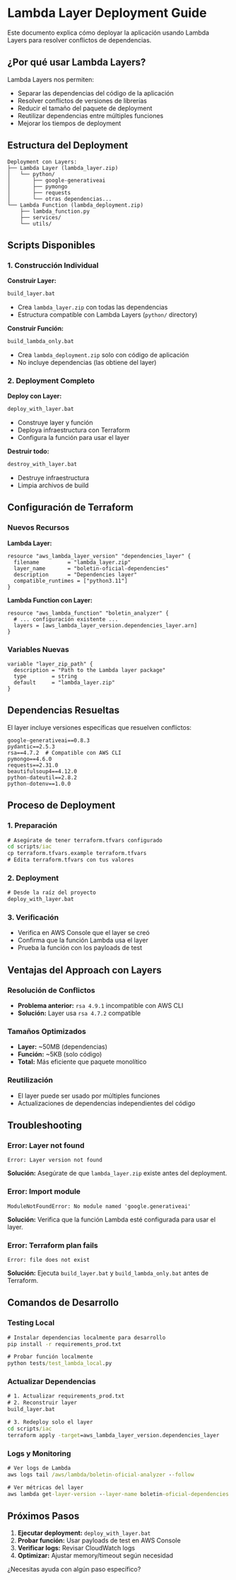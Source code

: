 # Lambda Layer Deployment Guide

Este documento explica cómo deployar la aplicación usando Lambda Layers para resolver conflictos de dependencias.

## ¿Por qué usar Lambda Layers?

Lambda Layers nos permiten:
- Separar las dependencias del código de la aplicación
- Resolver conflictos de versiones de librerías
- Reducir el tamaño del paquete de deployment
- Reutilizar dependencias entre múltiples funciones
- Mejorar los tiempos de deployment

## Estructura del Deployment

```
Deployment con Layers:
├── Lambda Layer (lambda_layer.zip)
│   └── python/
│       ├── google-generativeai
│       ├── pymongo
│       ├── requests
│       └── otras dependencias...
└── Lambda Function (lambda_deployment.zip)
    ├── lambda_function.py
    ├── services/
    └── utils/
```

## Scripts Disponibles

### 1. Construcción Individual

**Construir Layer:**
```cmd
build_layer.bat
```
- Crea `lambda_layer.zip` con todas las dependencias
- Estructura compatible con Lambda Layers (`python/` directory)

**Construir Función:**
```cmd
build_lambda_only.bat
```
- Crea `lambda_deployment.zip` solo con código de aplicación
- No incluye dependencias (las obtiene del layer)

### 2. Deployment Completo

**Deploy con Layer:**
```cmd
deploy_with_layer.bat
```
- Construye layer y función
- Deploya infraestructura con Terraform
- Configura la función para usar el layer

**Destruir todo:**
```cmd
destroy_with_layer.bat
```
- Destruye infraestructura
- Limpia archivos de build

## Configuración de Terraform

### Nuevos Recursos

**Lambda Layer:**
```hcl
resource "aws_lambda_layer_version" "dependencies_layer" {
  filename         = "lambda_layer.zip"
  layer_name       = "boletin-oficial-dependencies"
  description      = "Dependencies layer"
  compatible_runtimes = ["python3.11"]
}
```

**Lambda Function con Layer:**
```hcl
resource "aws_lambda_function" "boletin_analyzer" {
  # ... configuración existente ...
  layers = [aws_lambda_layer_version.dependencies_layer.arn]
}
```

### Variables Nuevas

```hcl
variable "layer_zip_path" {
  description = "Path to the Lambda layer package"
  type        = string
  default     = "lambda_layer.zip"
}
```

## Dependencias Resueltas

El layer incluye versiones específicas que resuelven conflictos:

```
google-generativeai==0.8.3
pydantic==2.5.3
rsa==4.7.2  # Compatible con AWS CLI
pymongo==4.6.0
requests==2.31.0
beautifulsoup4==4.12.0
python-dateutil==2.8.2
python-dotenv==1.0.0
```

## Proceso de Deployment

### 1. Preparación
```cmd
# Asegúrate de tener terraform.tfvars configurado
cd scripts/iac
cp terraform.tfvars.example terraform.tfvars
# Edita terraform.tfvars con tus valores
```

### 2. Deployment
```cmd
# Desde la raíz del proyecto
deploy_with_layer.bat
```

### 3. Verificación
- Verifica en AWS Console que el layer se creó
- Confirma que la función Lambda usa el layer
- Prueba la función con los payloads de test

## Ventajas del Approach con Layers

### Resolución de Conflictos
- **Problema anterior:** `rsa 4.9.1` incompatible con AWS CLI
- **Solución:** Layer usa `rsa 4.7.2` compatible

### Tamaños Optimizados
- **Layer:** ~50MB (dependencias)
- **Función:** ~5KB (solo código)
- **Total:** Más eficiente que paquete monolítico

### Reutilización
- El layer puede ser usado por múltiples funciones
- Actualizaciones de dependencias independientes del código

## Troubleshooting

### Error: Layer not found
```
Error: Layer version not found
```
**Solución:** Asegúrate de que `lambda_layer.zip` existe antes del deployment.

### Error: Import module
```
ModuleNotFoundError: No module named 'google.generativeai'
```
**Solución:** Verifica que la función Lambda esté configurada para usar el layer.

### Error: Terraform plan fails
```
Error: file does not exist
```
**Solución:** Ejecuta `build_layer.bat` y `build_lambda_only.bat` antes de Terraform.

## Comandos de Desarrollo

### Testing Local
```cmd
# Instalar dependencias localmente para desarrollo
pip install -r requirements_prod.txt

# Probar función localmente
python tests/test_lambda_local.py
```

### Actualizar Dependencias
```cmd
# 1. Actualizar requirements_prod.txt
# 2. Reconstruir layer
build_layer.bat

# 3. Redeploy solo el layer
cd scripts/iac
terraform apply -target=aws_lambda_layer_version.dependencies_layer
```

### Logs y Monitoring
```cmd
# Ver logs de Lambda
aws logs tail /aws/lambda/boletin-oficial-analyzer --follow

# Ver métricas del layer
aws lambda get-layer-version --layer-name boletin-oficial-dependencies --version-number 1
```

## Próximos Pasos

1. **Ejecutar deployment:** `deploy_with_layer.bat`
2. **Probar función:** Usar payloads de test en AWS Console
3. **Verificar logs:** Revisar CloudWatch logs
4. **Optimizar:** Ajustar memory/timeout según necesidad

¿Necesitas ayuda con algún paso específico?